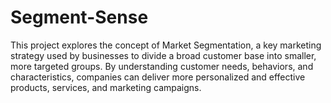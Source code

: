 # Segment-Sense
This project explores the concept of Market Segmentation, a key marketing strategy used by businesses to divide a broad customer base into smaller, more targeted groups. By understanding customer needs, behaviors, and characteristics, companies can deliver more personalized and effective products, services, and marketing campaigns.
